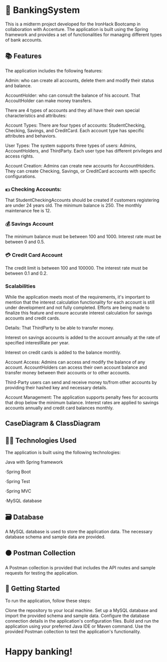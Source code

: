 # :bank: BankingSystem

This is a midterm project developed for the IronHack Bootcamp in collaboration with Accenture. The application is built using the Spring framework and provides a set of functionalities for managing different types of bank accounts.

## :books: Features
The application includes the following features:

Admin: who can create all accounts, delete them and modify their status and balance.

AccountHolder: who can consult the balance of his account. That AccoultHolder can make money transfers.

There are 4 types of accounts and they all have their own special characteristics and attributes:

Account Types: There are four types of accounts: StudentChecking, Checking, Savings, and CreditCard. Each account type has specific attributes and behaviors.

User Types: The system supports three types of users: Admins, AccountHolders, and ThirdParty. Each user type has different privileges and access rights.

Account Creation: Admins can create new accounts for AccountHolders. They can create Checking, Savings, or CreditCard accounts with specific configurations.

### :dollar: Checking Accounts:
That StudentCheckingAccounts should be created if customers registering are under 24 years old.
The minimum balance is 250.
The monthly maintenance fee is 12.

### :moneybag: Savings Account
The minimum balance must be between 100 and 1000.
Interest rate must be between 0 and 0.5.

### :credit_card: Credit Card Account
The credit limit is between 100 and 100000.
The interest rate must be between 0.1 and 0.2.

### Scalabilities
While the application meets most of the requirements, it's important to mention that the interest calculation functionality for each account is still under development and not fully completed. Efforts are being made to finalize this feature and ensure accurate interest calculation for savings accounts and credit cards.

Details:
That ThirdParty to be able to transfer money.

Interest on savings accounts is added to the account annually at the rate of specified interestRate per year. 

Interest on credit cards is added to the balance monthly.

Account Access: Admins can access and modify the balance of any account. AccountHolders can access their own account balance and transfer money between their accounts or to other accounts.

Third-Party users can send and receive money to/from other accounts by providing their hashed key and necessary details.

Account Management: The application supports penalty fees for accounts that drop below the minimum balance. Interest rates are applied to savings accounts annually and credit card balances monthly.

##  CaseDiagram & ClassDiagram


## :woman_technologist: Technologies Used
The application is built using the following technologies:

Java with Spring framework

·Spring Boot

·Spring Test

·Spring MVC

·MySQL database

## :card_file_box: Database
A MySQL database is used to store the application data. The necessary database schema and sample data are provided.

## :orange_circle: Postman Collection
A Postman collection is provided that includes the API routes and sample requests for testing the application.

## :pushpin: Getting Started
To run the application, follow these steps:

Clone the repository to your local machine.
Set up a MySQL database and import the provided schema and sample data.
Configure the database connection details in the application's configuration files.
Build and run the application using your preferred Java IDE or Maven command.
Use the provided Postman collection to test the application's functionality.

# Happy banking!
